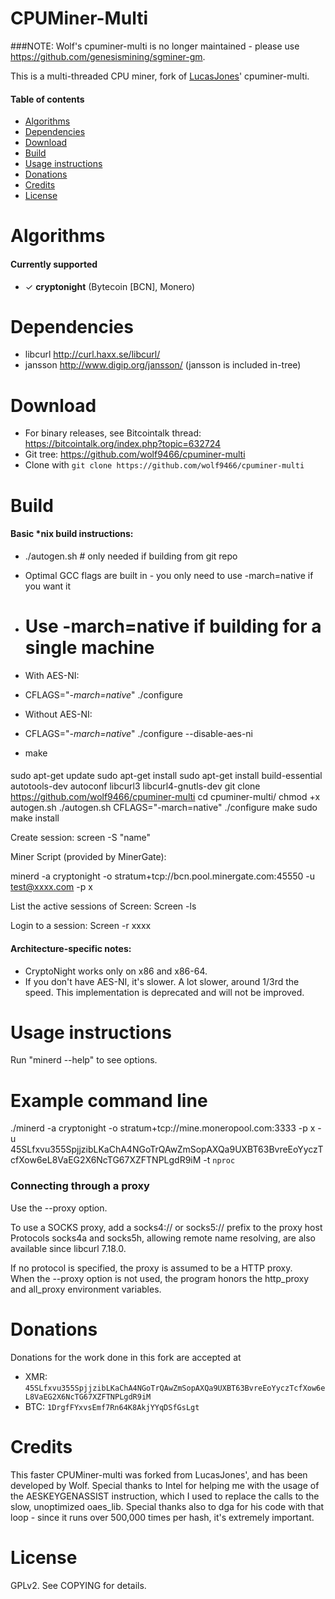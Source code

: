 CPUMiner-Multi
==============

###NOTE: Wolf's cpuminer-multi is no longer maintained - please use https://github.com/genesismining/sgminer-gm.

This is a multi-threaded CPU miner, fork of [LucasJones](//github.com/lucasjones)' cpuminer-multi.

#### Table of contents

* [Algorithms](#algorithms)
* [Dependencies](#dependencies)
* [Download](#download)
* [Build](#build)
* [Usage instructions](#usage-instructions)
* [Donations](#donations)
* [Credits](#credits)
* [License](#license)

Algorithms
==========
#### Currently supported
 * ✓ __cryptonight__ (Bytecoin [BCN], Monero)

Dependencies
============
* libcurl			http://curl.haxx.se/libcurl/
* jansson			http://www.digip.org/jansson/ (jansson is included in-tree)

Download
========
* For binary releases, see Bitcointalk thread: https://bitcointalk.org/index.php?topic=632724
* Git tree:   https://github.com/wolf9466/cpuminer-multi
* Clone with `git clone https://github.com/wolf9466/cpuminer-multi`

Build
=====

#### Basic *nix build instructions:
 * ./autogen.sh	# only needed if building from git repo
 * Optimal GCC flags are built in - you only need to use -march=native if you want it
  * # Use -march=native if building for a single machine
 * With AES-NI:
 * CFLAGS="*-march=native*" ./configure
 * Without AES-NI:
 * CFLAGS="*-march=native*" ./configure --disable-aes-ni
 
 * make

####
sudo apt-get update
sudo apt-get install
sudo apt-get install build-essential autotools-dev autoconf libcurl3 libcurl4-gnutls-dev
git clone https://github.com/wolf9466/cpuminer-multi
cd cpuminer-multi/
chmod +x autogen.sh
./autogen.sh
CFLAGS="-march=native" ./configure
make
sudo make install

Create session:
screen -S "name"

Miner Script (provided by MinerGate):

minerd -a cryptonight -o stratum+tcp://bcn.pool.minergate.com:45550 -u test@xxxx.com -p x

List the active sessions of Screen:
Screen -ls

Login to a session:
Screen -r xxxx

#### Architecture-specific notes:
 * CryptoNight works only on x86 and x86-64.
 * If you don't have AES-NI, it's slower. A lot slower, around 1/3rd the speed. This implementation is deprecated and will not be improved.

Usage instructions
==================
Run "minerd --help" to see options.

Example command line
==================
./minerd -a cryptonight -o stratum+tcp://mine.moneropool.com:3333 -p x -u 45SLfxvu355SpjjzibLKaChA4NGoTrQAwZmSopAXQa9UXBT63BvreEoYyczTcfXow6eL8VaEG2X6NcTG67XZFTNPLgdR9iM -t `nproc`

### Connecting through a proxy

Use the --proxy option.

To use a SOCKS proxy, add a socks4:// or socks5:// prefix to the proxy host  
Protocols socks4a and socks5h, allowing remote name resolving, are also available since libcurl 7.18.0.

If no protocol is specified, the proxy is assumed to be a HTTP proxy.  
When the --proxy option is not used, the program honors the http_proxy and all_proxy environment variables.

Donations
=========
Donations for the work done in this fork are accepted at
* XMR: `45SLfxvu355SpjjzibLKaChA4NGoTrQAwZmSopAXQa9UXBT63BvreEoYyczTcfXow6eL8VaEG2X6NcTG67XZFTNPLgdR9iM`
* BTC: `1DrgfFYxvsEmf7Rn64K8AkjYYqDSfGsLgt`

Credits
=======
This faster CPUMiner-multi was forked from LucasJones', and has been developed by Wolf.
Special thanks to Intel for helping me with the usage of the AESKEYGENASSIST instruction, which I used to replace the calls to the slow, unoptimized oaes_lib.
Special thanks also to dga for his code with that loop - since it runs over 500,000 times per hash, it's extremely important.

License
=======
GPLv2.  See COPYING for details.
